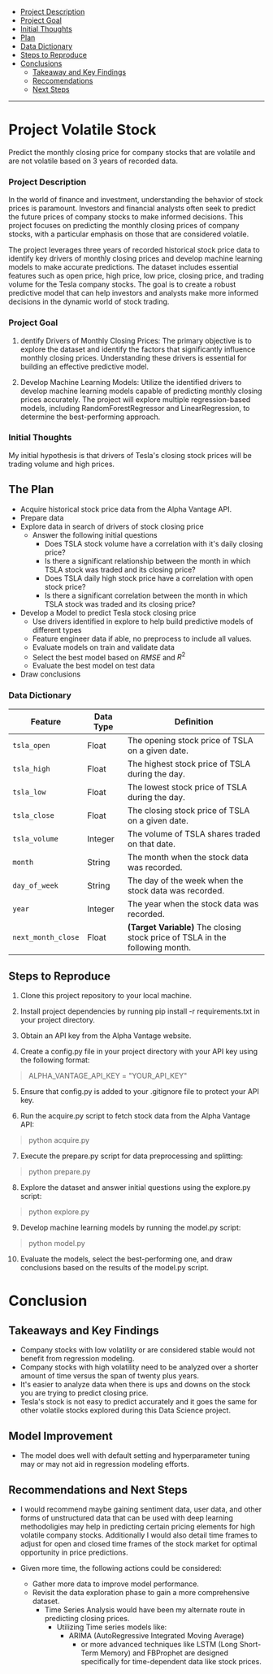 <!--Created Anchor links to navigate read me better-->

- [Project Description](#project-description)
- [Project Goal](#project-goal)
- [Initial Thoughts](#initial-thoughts)
- [Plan](#the-plan)
- [Data Dictionary](#data-dictionary)
- [Steps to Reproduce](#steps-to-reproduce) 
- [Conclusions](#conclusions)
	- [Takeaway and Key Findings](#takeaways-and-key-findings)
	- [Reccomendations](#recommendations)
	- [Next Steps](#next-steps)

----------------------------------

# Project Volatile Stock

Predict the monthly closing price for company stocks that are volatile and are not volatile based on 3 years of recorded data.

### Project Description

In the world of finance and investment, understanding the behavior of stock prices is paramount. Investors and financial analysts often seek to predict the future prices of company stocks to make informed decisions. This project focuses on predicting the monthly closing prices of company stocks, with a particular emphasis on those that are considered volatile.

The project leverages three years of recorded historical stock price data to identify key drivers of monthly closing prices and develop machine learning models to make accurate predictions. The dataset includes essential features such as open price, high price, low price, closing price, and trading volume for the Tesla company stocks. The goal is to create a robust predictive model that can help investors and analysts make more informed decisions in the dynamic world of stock trading.

### Project Goal

1. dentify Drivers of Monthly Closing Prices: The primary objective is to explore the dataset and identify the factors that significantly influence monthly closing prices. Understanding these drivers is essential for building an effective predictive model.

2. Develop Machine Learning Models: Utilize the identified drivers to develop machine learning models capable of predicting monthly closing prices accurately. The project will explore multiple regression-based models, including RandomForestRegressor and LinearRegression, to determine the best-performing approach.

### Initial Thoughts

My initial hypothesis is that drivers of Tesla's closing stock prices will be trading volume and high prices.

## The Plan

* Acquire historical stock price data from the Alpha Vantage API.
* Prepare data
* Explore data in search of drivers of stock closing price
  * Answer the following initial questions
	* Does TSLA stock volume have a correlation with it's daily closing price? 
  	* Is there a significant relationship between the month in which TSLA stock was traded and its closing price?
 	 * Does TSLA daily high stock price have a correlation with open stock price?  
 	 * Is there a significant correlation between the month in which TSLA stock was traded and its closing price?
* Develop a Model to predict Tesla stock closing price
  * Use drivers identified in explore to help build predictive models of different types
  * Feature engineer data if able, no preprocess to include all values.
  * Evaluate models on train and validate data
  * Select the best model based on $RMSE$ and $R^2$
  * Evaluate the best model on test data
* Draw conclusions

### Data Dictionary

| **Feature**        | **Data Type** | **Definition**                                       |
|--------------------|---------------|-----------------------------------------------------|
| `tsla_open`        | Float         | The opening stock price of TSLA on a given date.    |
| `tsla_high`        | Float         | The highest stock price of TSLA during the day.    |
| `tsla_low`         | Float         | The lowest stock price of TSLA during the day.     |
| `tsla_close`       | Float         | The closing stock price of TSLA on a given date.    |
| `tsla_volume`      | Integer       | The volume of TSLA shares traded on that date.     |
| `month`            | String        | The month when the stock data was recorded.         |
| `day_of_week`      | String        | The day of the week when the stock data was recorded.|
| `year`             | Integer       | The year when the stock data was recorded.         |
| `next_month_close` | Float         | **(Target Variable)** The closing stock price of TSLA in the following month.|


## Steps to Reproduce

1. Clone this project repository to your local machine.

2. Install project dependencies by running pip install -r requirements.txt in your project directory.

3. Obtain an API key from the Alpha Vantage website.

4. Create a config.py file in your project directory with your API key using the following format:

> ALPHA_VANTAGE_API_KEY = "YOUR_API_KEY"
 
5. Ensure that config.py is added to your .gitignore file to protect your API key.

6. Run the acquire.py script to fetch stock data from the Alpha Vantage API:

> python acquire.py

7. Execute the prepare.py script for data preprocessing and splitting:

> python prepare.py

8. Explore the dataset and answer initial questions using the explore.py script:

> python explore.py

9. Develop machine learning models by running the model.py script:

> python model.py

10. Evaluate the models, select the best-performing one, and draw conclusions based on the results of the model.py script.


# Conclusion

## Takeaways and Key Findings

- Company stocks with low volatility or are considered stable would not benefit from regression modeling.
- Company stocks with high volatility need to be analyzed over a shorter amount of time versus the span of twenty plus years.
- It's easier to analyze data when there is ups and downs on the stock you are trying to predict closing price.
- Tesla's stock is not easy to predict accurately and it goes the same for other volatile stocks explored during this Data Science project.


## Model Improvement
- The model does well with default setting and hyperparameter tuning may or may not aid in regression modeling efforts.

## Recommendations and Next Steps

- I would recommend maybe gaining sentiment data, user data, and other forms of unstructured data that can be used with deep learning methodoligies may help in predicting certain pricing elements for high volatile company stocks. Additionally I would also detail time frames to adjust for open and closed time frames of the stock market for optimal opportunity in price predictions.

- Given more time, the following actions could be considered:
  - Gather more data to improve model performance.
  - Revisit the data exploration phase to gain a more comprehensive dataset.
    - Time Series Analysis would have been my alternate route in predicting closing prices.
      - Utilizing Time series models like:
        - ARIMA (AutoRegressive Integrated Moving Average)
          - or more advanced techniques like LSTM (Long Short-Term Memory) and FBProphet are designed specifically for time-dependent data like stock prices.
